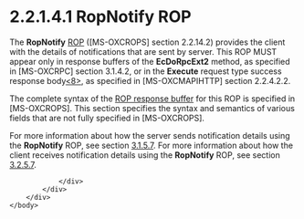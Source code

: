 <html dir="LTR" xmlns:mshelp="http://msdn.microsoft.com/mshelp" xmlns:ddue="http://ddue.schemas.microsoft.com/authoring/2003/5" xmlns:xlink="http://www.w3.org/1999/xlink" xmlns:tool="http://www.microsoft.com/tooltip">
    <head>
        <meta http-equiv="Content-Type" content="text/html; CHARSET=utf-8"></meta>
        <meta name="save" content="history"></meta>
        <title>2.2.1.4.1 RopNotify ROP</title>
        <xml>
            <mshelp:toctitle title="2.2.1.4.1 RopNotify ROP"></mshelp:toctitle>
            <mshelp:rltitle title="[MS-OXCNOTIF]: RopNotify ROP"></mshelp:rltitle>
            <mshelp:keyword index="A" term="bb1003f9-ae9a-413f-8b28-5542144f8a11"></mshelp:keyword>
            <mshelp:attr name="DCSext.ContentType" value="open specification"></mshelp:attr>
            <mshelp:attr name="AssetID" value="bb1003f9-ae9a-413f-8b28-5542144f8a11"></mshelp:attr>
            <mshelp:attr name="TopicType" value="kbRef"></mshelp:attr>
            <mshelp:attr name="DCSext.Title" value="[MS-OXCNOTIF]: RopNotify ROP" />
        </xml>
    </head>
    <body>
        <div id="header">
            <h1 class="heading">2.2.1.4.1 RopNotify ROP</h1>
        </div>
        <div id="mainSection">
            <div id="mainBody">
                <div id="allHistory" class="saveHistory"></div>
                <div id="sectionSection0" class="section" name="collapseableSection">
                    

<p>The <b>RopNotify</b> <a href="04fcfcd9-a11c-47cd-aa0c-c10a4085d0c8.htm#gt_3369fdd6-36f8-4a62-9cd7-2738ffb5048f">ROP</a> (<mshelp:link keywords="13af6911-27e5-4aa0-bb75-637b02d4f2ef" tabindex="0">[MS-OXCROPS]</mshelp:link>
section <mshelp:link keywords="53529946-12bb-4bbc-a969-9878354f239d" tabindex="0">2.2.14.2</mshelp:link>)
provides the client with the details of notifications that are sent by server.
This ROP MUST appear only in response buffers of the <b>EcDoRpcExt2</b> method,
as specified in <mshelp:link keywords="137f0ce2-31fd-4952-8a7d-6c0b242e4b6a" tabindex="0">[MS-OXCRPC]</mshelp:link>
section <mshelp:link keywords="1842194b-c530-4b64-a778-0e663029785c" tabindex="0">3.1.4.2</mshelp:link><span>, or in the <b>Execute</b> request type success response
body</span><a id="Appendix_A_Target_8"></a><a href="e58b7ae4-9c40-46e0-8844-3b9b2aba2d86.htm#Appendix_A_8" aria-label="Product behavior note 8">&lt;8&gt;</a><span>, as
specified in </span><mshelp:link keywords="d502edcf-0b22-42f2-8500-019f00d60245" tabindex="0">[MS-OXCMAPIHTTP]</mshelp:link>
section <mshelp:link keywords="327d0969-d011-42bd-9f9c-1ea6e8ea8bd4" tabindex="0">2.2.4.2.2</mshelp:link>.</p>

<p>The complete syntax of the <a href="04fcfcd9-a11c-47cd-aa0c-c10a4085d0c8.htm#gt_02eede81-2ef5-4994-8791-5f0cd780c225">ROP response buffer</a> for
this ROP is specified in [MS-OXCROPS]. This section specifies the syntax and
semantics of various fields that are not fully specified in [MS-OXCROPS].</p>

<p>For more information about how the server sends notification
details using the <b>RopNotify</b> ROP, see section <a href="ebd94859-23bc-4670-b278-02df81719b3b.htm">3.1.5.7</a>. For more
information about how the client receives notification details using the <b>RopNotify</b>
ROP, see section <a href="7818ce38-94e2-411f-947a-f89e32c929e0.htm">3.2.5.7</a>.</p>


                </div>
            </div>
        </div>
    </body>
</html>